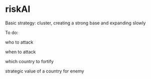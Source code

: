 riskAI
======
Basic strategy:
cluster, creating a strong base and expanding slowly

To do:

who to attack

when to attack

which country to fortify

strategic value of a country for enemy
